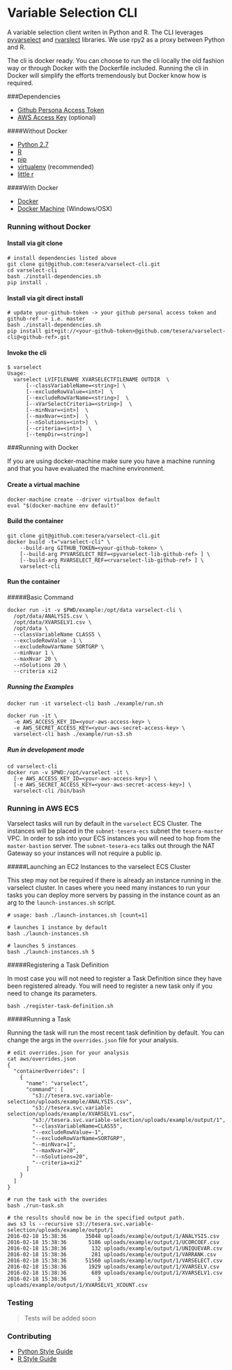 # Variable Selection CLI

A variable selection client writen in Python and R. The CLI leverages [pyvarselect](https://github.com/tesera/pyvarselect) and [rvarslect](https://github.com/tesera/rvarselect) libraries. We use rpy2 as a proxy between Python and R.

The cli is docker ready. You can choose to run the cli locally the old fashion way or through Docker with the Dockerfile included. Running the cli in Docker will simplify the efforts tremendously but Docker know how is required.

###Dependencies

* [Github Persona Access Token](https://help.github.com/articles/creating-an-access-token-for-command-line-use/)
* [AWS Access Key](http://docs.aws.amazon.com/AWSSimpleQueueService/latest/SQSGettingStartedGuide/AWSCredentials.html) (optional)

####Without Docker
* [Python 2.7](https://www.python.org/)
* [R](https://www.r-project.org/)
* [pip](https://pypi.python.org/pypi/pip)
* [virtualenv](https://virtualenv.readthedocs.org/en/latest/) (recommended)
* [little r](http://dirk.eddelbuettel.com/code/littler.html)

####With Docker
* [Docker](https://www.docker.com/)
* [Docker Machine](https://docs.docker.com/machine/) (Windows/OSX)

### Running without Docker

#### Install via git clone

```console
# install dependencies listed above
git clone git@github.com:tesera/varselect-cli.git
cd varselect-cli
bash ./install-dependencies.sh
pip install .
```

#### Install via git direct install

```console
# update your-github-token -> your github personal access token and github-ref -> i.e. master
bash ./install-dependencies.sh
pip install git+git://<your-github-token>@github.com/tesera/varselect-cli@<github-ref>.git
```

#### Invoke the cli

```console
$ varselect
Usage:
  varselect LVIFILENAME XVARSELECTFILENAME OUTDIR  \ 
      [--classVariableName=<string>] \
      [--excludeRowValue=<int>]  \
      [--excludeRowVarName=<string>]  \
      [--xVarSelectCriteria=<string>]  \
      [--minNvar=<int>]  \
      [--maxNvar=<int>]  \
      [--nSolutions=<int>]  \
      [--criteria=<int>]  \
      [--tempDir=<string>]
```

###Running with Docker

If you are using docker-machine make sure you have a machine running and that you have evaluated the machine environment.

#### Create a virtual machine
```console
docker-machine create --driver virtualbox default
eval "$(docker-machine env default)"
```

#### Build the container

```console
git clone git@github.com:tesera/varselect-cli.git
docker build -t="varselect-cli" \
    --build-arg GITHUB_TOKEN=<your-github-token> \
    [--build-arg PYVARSELECT_REF=<pyvarselect-lib-github-ref> ] \
    [--build-arg RVARSELECT_REF=<rvarselect-lib-github-ref> ] \
    varselect-cli
```

#### Run the container

#####Basic Command

```console
docker run -it -v $PWD/example:/opt/data varselect-cli \
  /opt/data/ANALYSIS.csv \
  /opt/data/XVARSELV1.csv \
  /opt/data \
  --classVariableName CLASS5 \
  --excludeRowValue -1 \
  --excludeRowVarName SORTGRP \
  --minNvar 1 \
  --maxNvar 20 \
  --nSolutions 20 \
  --criteria xi2
```

##### Running the Examples

```console
docker run -it varselect-cli bash ./example/run.sh
```

```console
docker run -it \
  -e AWS_ACCESS_KEY_ID=<your-aws-access-key> \
  -e AWS_SECRET_ACCESS_KEY=<your-aws-secret-access-key> \
  varselect-cli bash ./example/run-s3.sh
```

##### Run in development mode

```console
cd varselect-cli
docker run -v $PWD:/opt/varselect -it \
  [-e AWS_ACCESS_KEY_ID=<your-aws-access-key>] \
  [-e AWS_SECRET_ACCESS_KEY=<your-aws-secret-access-key>] \
  varselect-cli /bin/bash
```

### Running in AWS ECS

Varselect tasks will run by default in the `varselect` ECS Cluster. The instances will be placed in the `subnet-tesera-ecs` subnet the `tesera-master` VPC. In order to ssh into your ECS instances you will need to hop from the `master-bastion` server. The `subnet-tesera-ecs` talks out through the NAT Gateway so your instances will not require a public ip.

#####Launching an EC2 Instances to the varselect ECS Cluster

This step may not be required if there is already an instance running in the varselect cluster. In cases where you need many instances to run your tasks you can deploy more servers by passing in the instance count as an arg to the `launch-instances.sh` script.

```console
# usage: bash ./launch-instances.sh [count=1]

# launches 1 instance by default
bash ./launch-instances.sh

# launches 5 instances
bash ./launch-instances.sh 5
```

#####Registering a Task Definition

In most case you will not need to register a Task Definition since they have been registered already. You will need to register a new task only if you need to change its parameters.

```console
bash ./register-task-definition.sh
```

#####Running a Task

Running the task will run the most recent task definition by default. You can change the args in the `overrides.json` file for your analysis.

```console
# edit overrides.json for your analysis
cat aws/overrides.json
{
  "containerOverrides": [
    {
      "name": "varselect",
      "command": [
        "s3://tesera.svc.variable-selection/uploads/example/ANALYSIS.csv",
        "s3://tesera.svc.variable-selection/uploads/example/XVARSELV1.csv",
        "s3://tesera.svc.variable-selection/uploads/example/output/1",
        "--classVariableName=CLASS5",
        "--excludeRowValue=-1",
        "--excludeRowVarName=SORTGRP",
        "--minNvar=1",
        "--maxNvar=20",
        "--nSolutions=20",
        "--criteria=xi2"
      ]
    }
  ]
}

# run the task with the overides
bash ./run-task.sh

# the results should now be in the specified output path.
aws s3 ls --recursive s3://tesera.svc.variable-selection/uploads/example/output/1
2016-02-18 15:38:36      35048 uploads/example/output/1/ANALYSIS.csv
2016-02-18 15:38:36       5186 uploads/example/output/1/UCORCOEF.csv
2016-02-18 15:38:36        132 uploads/example/output/1/UNIQUEVAR.csv
2016-02-18 15:38:36        281 uploads/example/output/1/VARRANK.csv
2016-02-18 15:38:36      51560 uploads/example/output/1/VARSELECT.csv
2016-02-18 15:38:36       1929 uploads/example/output/1/XVARSELV.csv
2016-02-18 15:38:36        689 uploads/example/output/1/XVARSELV1.csv
2016-02-18 15:38:36          3 uploads/example/output/1/XVARSELV1_XCOUNT.csv

```

### Testing
>Tests will be added soon

### Contributing

- [Python Style Guide](https://www.python.org/dev/peps/pep-0008/)
- [R Style Guide](https://google.github.io/styleguide/Rguide.xml)

